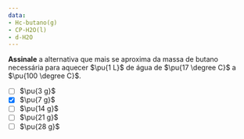 ```yaml
---
data:
- Hc-butano(g)
- CP-H2O(l)
- d-H2O
---
```

**Assinale** a alternativa que mais se aproxima da massa de butano necessária para aquecer $\pu{1 L}$ de água de $\pu{17 \degree C}$ a $\pu{100 \degree C}$.

- [ ] $\pu{3 g}$
- [x] $\pu{7 g}$
- [ ] $\pu{14 g}$
- [ ] $\pu{21 g}$
- [ ] $\pu{28 g}$
